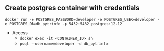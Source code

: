 ## Create postgres container with credentials
```
docker run -e POSTGRES_PASSWORD=developer -e POSTGRES_USER=developer -e POSTGRES_DB=db_pytrinfo -p 5432:5432 postgres:12.12

```
- Access
    - `docker exec -it <CONTAINER_ID> sh`
    - `psql --username=developer -d db_pytrinfo`
